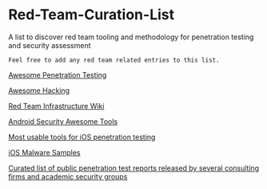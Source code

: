 # Red-Team-Curation-List
A list to discover red team tooling and methodology for penetration testing and security assessment

    Feel free to add any red team related entries to this list.

[Awesome Penetration Testing](https://github.com/enaqx/awesome-pentest)

[Awesome Hacking](https://github.com/Hack-with-Github/Awesome-Hacking)

[Red Team Infrastructure Wiki](https://github.com/bluscreenofjeff/Red-Team-Infrastructure-Wiki)

[Android Security Awesome Tools](https://github.com/ashishb/android-security-awesome#tools)

[Most usable tools for iOS penetration testing](https://github.com/ansjdnakjdnajkd/iOS)

[iOS Malware Samples](https://github.com/ashishb/ios-malware)

[Curated list of public penetration test reports released by several consulting firms and academic security groups](https://github.com/juliocesarfort/public-pentesting-reports)
